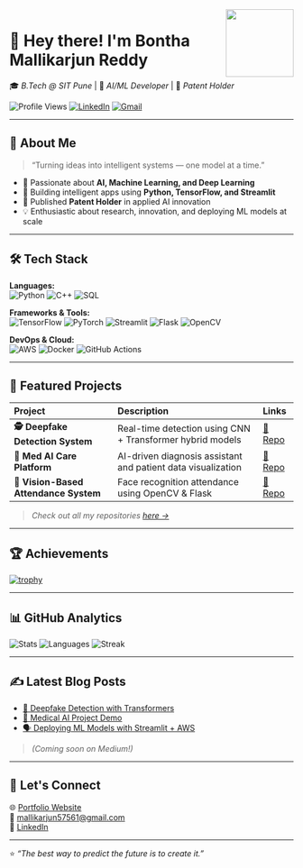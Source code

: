 <img src="https://avatars.githubusercontent.com/u/your-github-id?v=4" width="120" align="right" />

# 👋 Hey there! I'm **Bontha Mallikarjun Reddy**
🎓 *B.Tech @ SIT Pune* | 🧠 *AI/ML Developer* | 🧾 *Patent Holder*

![Profile Views](https://komarev.com/ghpvc/?username=Arjun-57561&color=blue&style=flat-square)
[![LinkedIn](https://img.shields.io/badge/LinkedIn-arjun57561-blue?style=flat-square&logo=linkedin)](https://www.linkedin.com/in/arjun57561)
[![Gmail](https://img.shields.io/badge/Email-mallikarjun57561@gmail.com-red?style=flat-square&logo=gmail)](mailto:mallikarjun57561@gmail.com)

---

## 🚀 About Me  
> “Turning ideas into intelligent systems — one model at a time.”  

- 🤖 Passionate about **AI, Machine Learning, and Deep Learning**  
- 🧩 Building intelligent apps using **Python, TensorFlow, and Streamlit**  
- 🏅 Published **Patent Holder** in applied AI innovation  
- 💡 Enthusiastic about research, innovation, and deploying ML models at scale  

---

## 🛠️ Tech Stack  

**Languages:**  
![Python](https://img.shields.io/badge/Python-3776AB?style=for-the-badge&logo=python&logoColor=white)
![C++](https://img.shields.io/badge/C++-00599C?style=for-the-badge&logo=cplusplus&logoColor=white)
![SQL](https://img.shields.io/badge/SQL-336791?style=for-the-badge&logo=postgresql&logoColor=white)

**Frameworks & Tools:**  
![TensorFlow](https://img.shields.io/badge/TensorFlow-FF6F00?style=for-the-badge&logo=tensorflow&logoColor=white)
![PyTorch](https://img.shields.io/badge/PyTorch-EE4C2C?style=for-the-badge&logo=pytorch&logoColor=white)
![Streamlit](https://img.shields.io/badge/Streamlit-FF4B4B?style=for-the-badge&logo=streamlit&logoColor=white)
![Flask](https://img.shields.io/badge/Flask-000000?style=for-the-badge&logo=flask&logoColor=white)
![OpenCV](https://img.shields.io/badge/OpenCV-5C3EE8?style=for-the-badge&logo=opencv&logoColor=white)

**DevOps & Cloud:**  
![AWS](https://img.shields.io/badge/AWS-FF9900?style=for-the-badge&logo=amazonaws&logoColor=white)
![Docker](https://img.shields.io/badge/Docker-0db7ed?style=for-the-badge&logo=docker&logoColor=white)
![GitHub Actions](https://img.shields.io/badge/GitHub%20Actions-2088FF?style=for-the-badge&logo=githubactions&logoColor=white)

---

## 🧩 Featured Projects  

| Project | Description | Links |
|:--------|:-------------|:------|
| **🕵️ Deepfake Detection System** | Real-time detection using CNN + Transformer hybrid models | [🔗 Repo](#) |
| **🏥 Med AI Care Platform** | AI-driven diagnosis assistant and patient data visualization | [🔗 Repo](#) |
| **📸 Vision-Based Attendance System** | Face recognition attendance using OpenCV & Flask | [🔗 Repo](#) |

> *Check out all my repositories [here →](https://github.com/Arjun-57561?tab=repositories)*  

---

## 🏆 Achievements  

[![trophy](https://github-profile-trophy.vercel.app/?username=Arjun-57561&theme=radical&margin-w=10&margin-h=10)](https://github.com/ryo-ma/github-profile-trophy)

---

## 📊 GitHub Analytics  

![Stats](https://github-readme-stats.vercel.app/api?username=Arjun-57561&show_icons=true&theme=radical)
![Languages](https://github-readme-stats.vercel.app/api/top-langs/?username=Arjun-57561&layout=compact&theme=radical)
![Streak](https://github-readme-streak-stats.herokuapp.com/?user=Arjun-57561&theme=radical)

---

## ✍️ Latest Blog Posts  
- [🧠 Deepfake Detection with Transformers](#)  
- [🏥 Medical AI Project Demo](#)  
- [🗣️ Deploying ML Models with Streamlit + AWS](#)  
> *(Coming soon on Medium!)*  

---

## 💬 Let's Connect  
🌐 [Portfolio Website](#)  
📧 [mallikarjun57561@gmail.com](mailto:mallikarjun57561@gmail.com)  
💼 [LinkedIn](https://www.linkedin.com/in/arjun57561)  

---

⭐ *“The best way to predict the future is to create it.”*  

